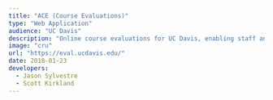 ```yaml
---
title: "ACE (Course Evaluations)"
type: "Web Application"
audience: "UC Davis"
description: "Online course evaluations for UC Davis, enabling staff and faculty to quickly define and distribute evaluations and receive secure feedback rapidly through drastically less effort than using paper evaluations. Used quarterly by almost every student on campus."
image: "cru"
url: "https://eval.ucdavis.edu/"
date: 2018-01-23
developers:
  - Jason Sylvestre
  - Scott Kirkland
---
```

